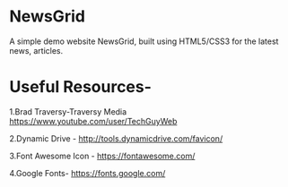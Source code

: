 # NewsGrid

A simple demo website NewsGrid, built using HTML5/CSS3 for the latest news, articles.

# Useful Resources-

1.Brad Traversy-Traversy Media https://www.youtube.com/user/TechGuyWeb

2.Dynamic Drive - http://tools.dynamicdrive.com/favicon/

3.Font Awesome Icon - https://fontawesome.com/

4.Google Fonts- https://fonts.google.com/
